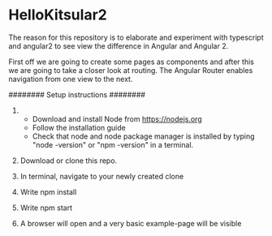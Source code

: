 # HelloKitsular2
The reason for this repository is to elaborate and experiment with typescript and angular2 to see view the difference in Angular and Angular 2.

First off we are going to create some pages as components and after this we are going to take a closer look at routing. The Angular Router enables navigation from one view to the next.



######## Setup instructions ########

1.	* Download and install Node from https://nodejs.org
	* Follow the installation guide
	* Check that node and node package manager is installed by typing "node -version" or "npm -version" in a terminal. 

2.	Download or clone this repo.

3.	In terminal, navigate to your newly created clone

4. 	Write npm install

5.	Write npm start

6.	A browser will open and a very basic example-page will be visible

